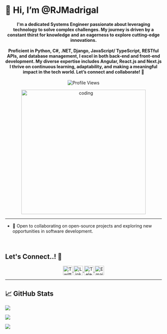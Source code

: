# 👋 Hi, I’m @RJMadrigal

<h4 align="center">
I'm a dedicated Systems Engineer passionate about leveraging technology to solve complex challenges. My journey is driven by a constant thirst for knowledge and an eagerness to explore cutting-edge innovations.<br><br>
Proficient in Python, C#, .NET, Django, JavaScript/ TypeScript, RESTful APIs, and database management, I excel in both back-end and front-end development. My diverse expertise includes Angular, React.js and Next.js
I thrive on continuous learning, adaptability, and making a meaningful impact in the tech world. Let’s connect and collaborate! 🚀
</h4>

<p align="center">
  <img src="https://komarev.com/ghpvc/?username=RJMadrigal&label=Profile%20views&color=0e75b6&style=flat" alt="Profile Views" />
</p>

<p align="center">
  <img alt="coding" width="400" src="https://user-images.githubusercontent.com/74038190/212284119-fbfd994d-8c2a-4a07-a75f-84e513833c1c.gif">
</p>

---

- 🤝 Open to collaborating on open-source projects and exploring new opportunities in software development.

<br>

## <b>Let's Connect..!</b> 🤝  
<p align="center">
  <a href="https://twitter.com/bymadrigal" target="blank">
    <img align="center" src="https://img.shields.io/badge/Twitter-1DA1F2?style=for-the-badge&logo=twitter&logoColor=white" alt="Twitter" height="30" />
  </a>
  <a href="https://www.linkedin.com/in/rjosuemadrigal/" target="blank">
    <img align="center" src="https://img.shields.io/badge/LinkedIn-0077B5?style=for-the-badge&logo=linkedin&logoColor=white" alt="LinkedIn" height="30" />
  </a>
  <a href="https://t.me/bymadrigal" target="blank">
    <img align="center" src="https://img.shields.io/badge/Telegram-2CA5E0?style=for-the-badge&logo=telegram&logoColor=white" alt="Telegram" height="30" />
  </a>
  <a href="mailto:josuemadrigalvevo@gmail.com" target="blank">
    <img align="center" src="https://img.shields.io/badge/Email-D14836?style=for-the-badge&logo=gmail&logoColor=white" alt="Email" height="30" />
  </a>
</p>

---

## 📈 GitHub Stats

<p align="center">
  
![](https://github-readme-streak-stats.herokuapp.com/?user=RJMadrigal&theme=radical&hide_border=false)

</p>
<p align="center">
  
![](https://github-readme-stats.vercel.app/api?username=RJMadrigal&theme=radical&hide_border=false&include_all_commits=false&count_private=false)
  
</p>


<p align="center">
  
 ![](https://github-readme-stats.vercel.app/api/top-langs/?username=RJMadrigal&theme=radical&hide_border=false&include_all_commits=false&count_private=true&layout=compact)
  
</p>





